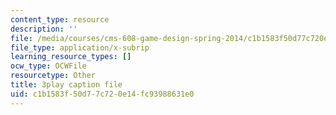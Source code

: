 ```yaml
---
content_type: resource
description: ''
file: /media/courses/cms-608-game-design-spring-2014/c1b1583f50d77c720e14fc93988631e0_1506700.srt
file_type: application/x-subrip
learning_resource_types: []
ocw_type: OCWFile
resourcetype: Other
title: 3play caption file
uid: c1b1583f-50d7-7c72-0e14-fc93988631e0
---
```

